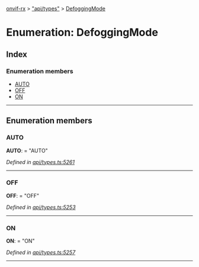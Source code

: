 [onvif-rx](../README.md) > ["api/types"](../modules/_api_types_.md) > [DefoggingMode](../enums/_api_types_.defoggingmode.md)

# Enumeration: DefoggingMode

## Index

### Enumeration members

* [AUTO](_api_types_.defoggingmode.md#auto)
* [OFF](_api_types_.defoggingmode.md#off)
* [ON](_api_types_.defoggingmode.md#on)

---

## Enumeration members

<a id="auto"></a>

###  AUTO

**AUTO**:  = "AUTO"

*Defined in [api/types.ts:5261](https://github.com/patrickmichalina/onvif-rx/blob/3ab1739/src/api/types.ts#L5261)*

___
<a id="off"></a>

###  OFF

**OFF**:  = "OFF"

*Defined in [api/types.ts:5253](https://github.com/patrickmichalina/onvif-rx/blob/3ab1739/src/api/types.ts#L5253)*

___
<a id="on"></a>

###  ON

**ON**:  = "ON"

*Defined in [api/types.ts:5257](https://github.com/patrickmichalina/onvif-rx/blob/3ab1739/src/api/types.ts#L5257)*

___

